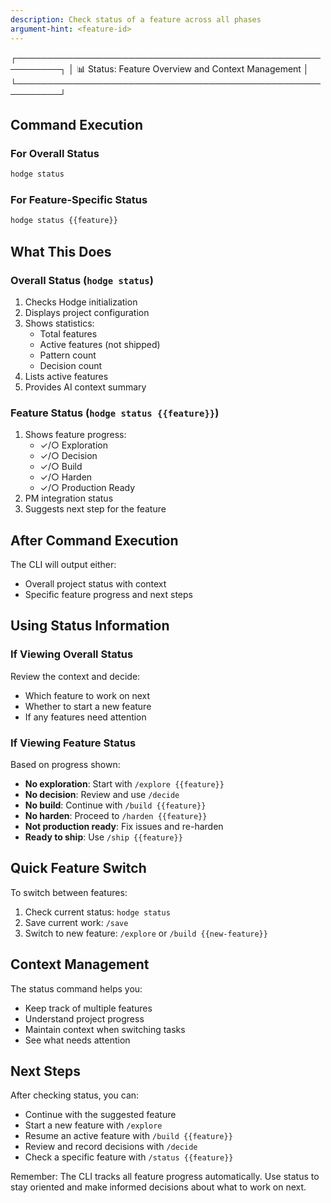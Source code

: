 ```yaml
---
description: Check status of a feature across all phases
argument-hint: <feature-id>
---
```


┌─────────────────────────────────────────────────────────┐
│ 📊 Status: Feature Overview and Context Management     │
└─────────────────────────────────────────────────────────┘

## Command Execution

### For Overall Status
```bash
hodge status
```

### For Feature-Specific Status
```bash
hodge status {{feature}}
```

## What This Does

### Overall Status (`hodge status`)
1. Checks Hodge initialization
2. Displays project configuration
3. Shows statistics:
   - Total features
   - Active features (not shipped)
   - Pattern count
   - Decision count
4. Lists active features
5. Provides AI context summary

### Feature Status (`hodge status {{feature}}`)
1. Shows feature progress:
   - ✓/○ Exploration
   - ✓/○ Decision
   - ✓/○ Build
   - ✓/○ Harden
   - ✓/○ Production Ready
2. PM integration status
3. Suggests next step for the feature

## After Command Execution
The CLI will output either:
- Overall project status with context
- Specific feature progress and next steps

## Using Status Information

### If Viewing Overall Status
Review the context and decide:
- Which feature to work on next
- Whether to start a new feature
- If any features need attention

### If Viewing Feature Status
Based on progress shown:
- **No exploration**: Start with `/explore {{feature}}`
- **No decision**: Review and use `/decide`
- **No build**: Continue with `/build {{feature}}`
- **No harden**: Proceed to `/harden {{feature}}`
- **Not production ready**: Fix issues and re-harden
- **Ready to ship**: Use `/ship {{feature}}`

## Quick Feature Switch
To switch between features:
1. Check current status: `hodge status`
2. Save current work: `/save`
3. Switch to new feature: `/explore` or `/build {{new-feature}}`

## Context Management
The status command helps you:
- Keep track of multiple features
- Understand project progress
- Maintain context when switching tasks
- See what needs attention

## Next Steps

After checking status, you can:

- Continue with the suggested feature
- Start a new feature with `/explore`
- Resume an active feature with `/build {{feature}}`
- Review and record decisions with `/decide`
- Check a specific feature with `/status {{feature}}`

Remember: The CLI tracks all feature progress automatically. Use status to stay oriented and make informed decisions about what to work on next.